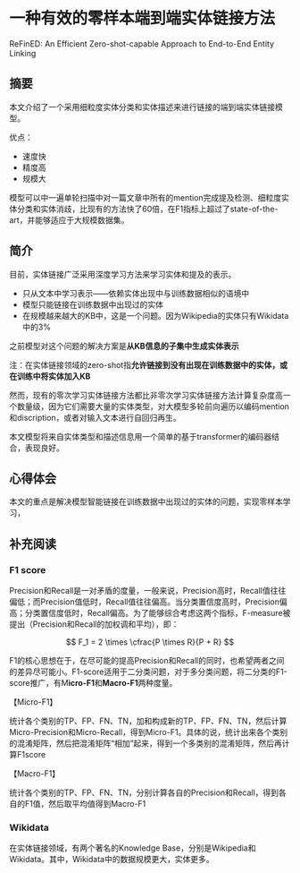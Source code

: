 # 一种有效的零样本端到端实体链接方法

ReFinED: An Efficient Zero-shot-capable Approach to End-to-End Entity Linking

## 摘要

本文介绍了一个采用细粒度实体分类和实体描述来进行链接的端到端实体链接模型。

优点：
* 速度快
* 精度高
* 规模大

模型可以中一遍单轮扫描中对一篇文章中所有的mention完成提及检测、细粒度实体分类和实体消歧，比现有的方法快了60倍，在F1指标上超过了state-of-the-art，并能够适应于大规模数据集。

## 简介

目前，实体链接广泛采用深度学习方法来学习实体和提及的表示。

* 只从文本中学习表示——依赖实体出现中与训练数据相似的语境中
* 模型只能链接在训练数据中出现过的实体
* 在规模越来越大的KB中，这是一个问题。因为Wikipedia的实体只有Wikidata中的3%

之前模型对这个问题的解决方案是**从KB信息的子集中生成实体表示**

注：在实体链接领域的zero-shot指**允许链接到没有出现在训练数据中的实体，或在训练中将实体加入KB**

然而，现有的零次学习实体链接方法都比非零次学习实体链接方法计算复杂度高一个数量级，因为它们需要大量的实体类型，对大模型多轮前向遍历以编码mention和discription，或者对输入文本进行自回归再生。

本文模型将来自实体类型和描述信息用一个简单的基于transformer的编码器结合，表现良好。

## 心得体会

本文的重点是解决模型智能链接在训练数据中出现过的实体的问题，实现零样本学习，

## 补充阅读

### F1 score

Precision和Recall是一对矛盾的度量，一般来说，Precision高时，Recall值往往偏低；而Precision值低时，Recall值往往偏高。当分类置信度高时，Precision偏高；分类置信度低时，Recall偏高。为了能够综合考虑这两个指标，F-measure被提出（Precision和Recall的加权调和平均），即：

$$
F_1 = 2 \times \cfrac{P \times R}{P + R}
$$

F1的核心思想在于，在尽可能的提高Precision和Recall的同时，也希望两者之间的差异尽可能小。F1-score适用于二分类问题，对于多分类问题，将二分类的F1-score推广，有M**icro-F1**和**Macro-F1**两种度量。

【Micro-F1】

统计各个类别的TP、FP、FN、TN，加和构成新的TP、FP、FN、TN，然后计算Micro-Precision和Micro-Recall，得到Micro-F1。具体的说，统计出来各个类别的混淆矩阵，然后把混淆矩阵“相加”起来，得到一个多类别的混淆矩阵，然后再计算F1score

【Macro-F1】

统计各个类别的TP、FP、FN、TN，分别计算各自的Precision和Recall，得到各自的F1值，然后取平均值得到Macro-F1

### Wikidata

在实体链接领域，有两个著名的Knowledge Base，分别是Wikipedia和Wikidata。其中，Wikidata中的数据规模更大，实体更多。

